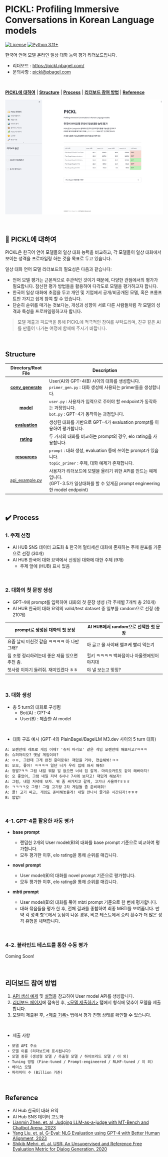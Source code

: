 # PICKL: Profiling Immersive Conversations in Korean Language models
[![License](https://img.shields.io/badge/License-Apache_2.0-green.svg)](https://github.com/tatsu-lab/stanford_alpaca/blob/main/LICENSE) 
[![Python 3.11+](https://img.shields.io/badge/python-3.11+-blue.svg)](https://www.python.org/downloads/release/python-311/)

한국어 언어 모델 온라인 일상 대화 능력 평가 리더보드입니다.

- 리더보드 : https://pickl.pbagel.com/
- 문의사항 : pickl@pbagel.com  

&nbsp; 

[**PICKL에 대하여**](#-pickl에-대하여)
| [**Structure**](#structure)
| [**Process**](#-process)
| [**리더보드 참여 방법**](#리더보드-참여-방법)
| [**Reference**](#reference)

![PICKL image](assets/pickl.png)  

&nbsp;

## 🥒 PICKL에 대하여
PICKL은 한국어 언어 모델들의 일상 대화 능력을 비교하고, 각 모델들이 일상 대화에서 보이는 성격을 프로파일링 하는 것을 목표로 두고 있습니다.

일상 대화 언어 모델 리더보드의 필요성은 다음과 같습니다:

- 언어 모델 평가는 근본적으로 주관적인 것이기 때문에, 다양한 관점에서의 평가가 필요합니다. 참신한 평가 방법들을 활용하여 다각도로 모델을 평가하고자 합니다.
- 한국어 일상 대화에 초점을 두고 개인 및 기업에서 공개/비공개된 모델, 혹은 프롬프트만 가지고 쉽게 참여 할 수 있습니다.
- 단순히 순위를 매기는 것보다는, 개성과 성향이 서로 다른 사람들처럼 각 모델의 성격과 특성을 프로파일링하고자 합니다.


> 모델 제출과 피드백을 통해 PICKL에 적극적인 참여를 부탁드리며, 친구 같은 AI를 만들어 나가는 여정에 함께해 주시기 바랍니다.  

&nbsp; 

## Structure
|         **Directory**/Root File          | Description                                                                                          |
|:----------------------------------------:|------------------------------------------------------------------------------------------------------|
| **[conv_generate](pickl/conv_generate)** | User(A)와 GPT-4(B) 사이의 대화를 생성합니다. <br/> `primer_gen.py` : 대화 생성에 사용되는 primer들을 생성합니다.                      |
|  **[model](pickl/conv_generate/model)**  | `user.py` : 사용자가 입력으로 주어야 할 endpoint가 동작하는 과정입니다.  <br/> `bot.py` : GPT-4가 동작하는 과정입니다. |
|    **[evaluation](pickl/evaluation)**    | 생성된 대화를 기반으로 GPT-4가 evaluation prompt를 이용하여 평가합니다.                                                   |
|        **[rating](pickl/rating)**        | 두 가지의 대화를 비교하는 prompt의 경우, elo rating을 사용합니다.                                                        |
|     **[resources](pickl/resources)**     | `prompt` : 대화 생성, evaluation 등에 쓰이는 prompt가 있습니다. <br/> `topic_primer` : 주제, 대화 예제가 존재합니다. |
|  [api_example.py](pickl/api_example.py)  | 사용자가 리더보드에 모델을 올리기 위한 API를 만드는 예제입니다.<br/>(GPT-3.5가 일상대화를 할 수 있게끔 prompt engineering한 model endpoint)                                                                | 

&nbsp; 

## ✔️ Process

### 1. 주제 선정
- AI HUB SNS 데이터 고도화 & 한국어 멀티세션 대화에 존재하는 주제 분포를 기준으로 선정 (30개)
- AI HUB 한국어 대화 요약에서 선정된 대화에 대한 주제 (9개)
    - 주제 앞에 (HUB) 표시 있음  


&nbsp; 

### 2. 대화의 첫 문장 생성
- GPT-4에 prompt를 입력하여 대화의 첫 문장 생성 (각 주제별 7개씩 총 210개)
- AI HUB 한국어 대화 요약의 valid/test dataset 중 일부를 random으로 선정 (총 210개)  

|prompt로 생성된 대화의 첫 문장|AI HUB에서 random으로 선택한 첫 문장|
|---|---|
|요즘 날씨 미친것 같음 ㅋㅋㅋㅋ 아 나만 그래?|아 글고 물 사야돼 왤ㄹ케 빨리 먹는겨|
|집 조명 정리하려는데 좋은 제품 있으면 추천 좀.|헐키 ㅋㅋㅋㅋ 백화점이나 아울렛에잇어야지대|
|첫사랑 이야기 들려줘. 재미있겠다 ㅎㅎ|야 낼 보는고 맞징?|  

&nbsp; 

### 3. 대화 생성
- 총 5 turn의 대화로 구성됨
    - Bot(A) : GPT-4
    - User(B) : 제출한 AI model  
  
&nbsp; 

- 대화 구조 예시 (GPT-4와 PlainBagel/BagelLM M3.dev 사이의 5 turn 대화)
```
A: 오랜만에 레트로 게임 어때? '슈퍼 마리오' 같은 게임 오랜만에 해보자고?ㅋㅋㅋ
B: 슈퍼마리오? 옛날 게임이야?
A: ㅇㅇ, 그런데 그게 완전 흥미로워! 재밌을 거야, 연습해봐!ㅋㅋ
B: 오오, 좋아! ㅋㅋㅋㅋ 일단 너가 우리 집에 와서 해줘!
A: 정말?ㅋㅋ 그럼 내일 뭐할 일 없으면 너네 집 갈게. 마리오카트도 같이 해봐야지!
B: 오 좋았어, 그럼 내일 저녁 6시나 7시에 보자고! 재밌게 해보자!
A: 그럼, 내일 저녁에 보자. 뭐 좀 싸가지고 갈게, 고기나 사올까?ㅎㅎㅎ
B: ㅋㅋㅋㅋ오 그랭! 그럼 고기랑 2차 게임들 좀 준비해줘!
A: 콜! 고기 싸고, 게임도 준비해놓을게! 내일 만나서 즐거운 시간되자!ㅎㅎㅎ
B: 얍얍!
```
&nbsp; 


### 4-1. GPT-4를 활용한 자동 평가
- **base prompt**
  -  랜덤한 2개의 User model(B)의 대화를 base prompt 기준으로 비교하여 평가합니다.
  -  모두 평가한 이후, elo rating을 통해 순위를 매깁니다.

- **novel prompt**
  - User model(B)의 대화를 novel prompt 기준으로 평가합니다.
  - 모두 평가한 이후, elo rating을 통해 순위를 매깁니다.

- **mbti prompt**
  - User model(B)의 대화를 묶어 mbti prompt 기준으로 한 번에 평가합니다.
  - 대화 묶음들을 평가 한 후, 전체 결과를 종합하여 최종 MBTI를 보여줍니다. 만약 각 성격 항목에서 동점이 나온 경우, 비교 테스트에서 승리 횟수가 더 많은 성격 유형을 채택합니다.  

&nbsp; 

### 4-2. 블라인드 테스트를 통한 수동 평가
Coming Soon!

&nbsp; 

## 리더보드 참여 방법
1. [API 생성 예제](pickl/api_example.py) 및 [설명](pickl/README.md)을 참고하여 User model API를 생성합니다.
2. [리더보드 페이지](https://pickl.pbagel.com/)에 접속한 후, [<모델 제출하기>](https://pickl.pbagel.com/%EB%AA%A8%EB%8D%B8_%EC%A0%9C%EC%B6%9C%ED%95%98%EA%B8%B0) 탭에서 형식에 맞추어 모델을 제출합니다.
3. 모델이 제출된 후, [<제출 기록>](https://pickl.pbagel.com/%EC%A0%9C%EC%B6%9C_%EA%B8%B0%EB%A1%9D) 탭에서 평가 진행 상태를 확인할 수 있습니다.

&nbsp;
- 제출 사항
```angular2html
 ∙ 모델 API 주소
 ∙ 모델 이름 (리더보드에 표시됩니다)
 ∙ 모델 종류 (생성형 모델 / 추출형 모델 / 하이브리드 모델 / 이 외)
 ∙ Tuning 방법 (Fine-tuned / Prompt-engineered / RLHF-tuned / 이 외)
 ∙ 베이스 모델
 ∙ 파라미터 수 (Billion 기준)
```

&nbsp; 

## Reference
- AI Hub 한국어 대화 요약
- AI Hub SNS 데이터 고도화
- [Lianmin Zhen. et. al, Judging LLM-as-a-judge with MT-Bench and Chatbot Arena, 2023](https://arxiv.org/abs/2306.05685)
- [Yang Liu. et. al, G-Eval: NLG Evaluation using GPT-4 with Better Human Alignment, 2023](https://arxiv.org/abs/2303.16634)
- [Shikib Mehri. et. al. USR: An Unsupervised and Reference Free Evaluation Metric for Dialog Generation, 2020](https://arxiv.org/abs/2004.14373)


&nbsp; 
